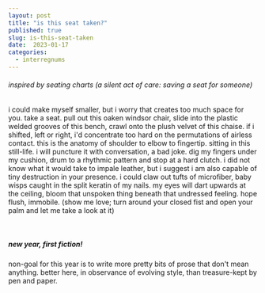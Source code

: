 ```yaml
---
layout: post
title: "is this seat taken?"
published: true
slug: is-this-seat-taken
date:  2023-01-17
categories:
  - interregnums
---
```


###### inspired by seating charts (a silent act of care: saving a seat for someone)

i could make myself smaller, but i worry that creates too much space for you. take a seat. pull out this oaken windsor chair, slide into the plastic welded grooves of this bench, crawl onto the plush velvet of this chaise. if i shifted, left or right, i'd concentrate too hard on the permutations of airless contact. this is the anatomy of shoulder to elbow to fingertip. sitting in this still-life. i will puncture it with conversation, a bad joke. dig my fingers under my cushion, drum to a rhythmic pattern and stop at a hard clutch. i did not know what it would take to impale leather, but i suggest i am also capable of tiny destruction in your presence. i could claw out tufts of microfiber, baby wisps caught in the split keratin of my nails. my eyes will dart upwards at the ceiling, bloom that unspoken thing beneath that undressed feeling. hope flush, immobile. (show me love; turn around your closed fist and open your palm and let me take a look at it)

<br />


##### new year, first fiction! 
non-goal for this year is to write more pretty bits of prose that don't mean anything. better here, in observance of evolving style, than treasure-kept by pen and paper.

